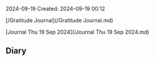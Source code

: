 2024-09-19
Created: 2024-09-19 00:12

[/Gratitude Journal](/Gratitude Journal.md)

[Journal Thu 19 Sep 2024](/Journal Thu 19 Sep 2024.md) 

Diary 
- 

